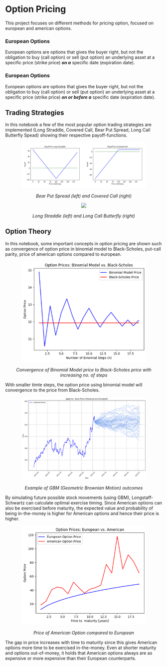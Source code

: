 # Option Pricing
This project focuses on different methods for pricing option, focused on european and american options.

### European Options
European options are options that gives the buyer right, but not the obligation to buy (call option) or sell (put option) an underlying asset at a specific price (strike price) _**on a**_ specific date (expiration date). 

### European Options
European options are options that gives the buyer right, but not the obligation to buy (call option) or sell (put option) an underlying asset at a specific price (strike price) _**on or before a**_ specific date (expiration date). 


## Trading Strategies
In this notebook a few of the most popular option trading strategies are implemented (Long Straddle, Covered Call, Bear Put Spread, Long Call Butterfly Spead) showing their respective payoff-functions.
<p align="center">
    <img src="https://github.com/PontusHovb/Option-Pricing/blob/main/Images/TradingStrategies1.png" width="400"/>
</p>
<p align="center"><i>Bear Put Spread (left) and Covered Call (right)</i></p>
<p align="center">
    <img src="https://github.com/PontusHovb/Option-Pricing/blob/main/Images/TradingStrategies12.png" width="400"/>
</p>
<p align="center"><i>Long Straddle (left) and Long Call Butterfly (right)</i></p>

## Option Theory
In this notebook, some important concepts in option pricing are shown such as convergence of option price in binomial model to Black-Scholes, put-call parity, price of american options compared to european.
<p align="center">
    <img src="https://github.com/PontusHovb/Option-Pricing/blob/main/Images/ConvergenceBinMod.png" width="400"/>
</p>
<p align="center"><i>Convergence of Binomial Model price to Black-Scholes price with increasing no. of steps</i></p>
With smaller timte steps, the option price using binomial model will convergence to the price from Black-Scholes.

<p align="center">
    <img src="https://github.com/PontusHovb/Option-Pricing/blob/main/Images/GBM.png" width="400"/>
</p>
<p align="center"><i>Example of GBM (Geometric Brownian Motion) outcomes</i></p>
By simulating future possible stock movements (using GBM), Longstaff-Schwartz can calculate optimal exercise timing. Since American options can also be exercised before maturity, the expected value and probability of being in-the-money is higher for American options and hence their price is higher.

<p align="center">
    <img src="https://github.com/PontusHovb/Option-Pricing/blob/main/Images/AmericanOptionPrice.png" width="400"/>
</p>
<p align="center"><i>Price of American Option compared to European</i></p>

The gap in price increases with time to maturity since this gives American options more time to be exercised in-the-money. Even at shorter maturity and options out-of-money, it holds that American options always are as expensive or more expensive than their European counterparts.